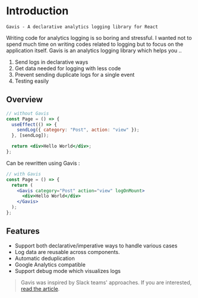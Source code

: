 # Introduction

`Gavis - A declarative analytics logging library for React`

Writing code for analytics logging is so boring and stressful. I wanted not to spend much time on writing codes related to logging but to focus on the application itself.
Gavis is an analytics logging library which helps you ..

1. Send logs in declarative ways
2. Get data needed for logging with less code
3. Prevent sending duplicate logs for a single event
4. Testing easily

## Overview

```jsx
// without Gavis
const Page = () => {
  useEffect(() => {
    sendLog({ category: "Post", action: "view" });
  }, [sendLog]);

  return <div>Hello World</div>;
};
```

Can be rewritten using Gavis :

```jsx
// with Gavis
const Page = () => {
  return (
    <Gavis category="Post" action="view" logOnMount>
      <div>Hello World</div>
    </Gavis>
  );
};
```

## Features

- Support both declarative/imperative ways to handle various cases
- Log data are reusable across components.
- Automatic deduplication
- Google Analytics compatible
- Support debug mode which visualizes logs

> Gavis was inspired by Slack teams' approaches. If you are interested, [read the article](https://slack.engineering/creating-a-react-analytics-logging-library/).
